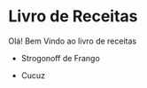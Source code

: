 <doctype HTML> 
<head>
	
</head>
<body>

<h1>Livro de Receitas</h1>

<p>Olá! Bem Vindo ao livro de receitas</p>

<ul>
	<li><p>Strogonoff de Frango</p></li>
	<li><p>Cucuz</p></li>
</ul>
</body>

</html>
